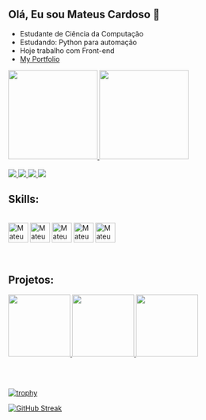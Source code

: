 ## Olá, Eu sou Mateus Cardoso 👋

- Estudante de Ciência da Computação
- Estudando: Python para automação
- Hoje trabalho com Front-end
- [My Portfolio](https://portifolioo-opal.vercel.app/)
<div>
  <a href="https://github.com/mateuscardososs">
  <img height="180em" src="https://github-readme-stats.vercel.app/api?username=mateuscardososs&show_icons=true&theme=dark&include_all_commits=true&count_private=true"> </a>
  <img height="180em" src="https://github-readme-stats.vercel.app/api/top-langs/?username=mateuscardososs&layout=compact&langs_count=16&theme=dark">
</div><br>

<div>
  <a href="https://instagram.com/mateus.cardososs" target="_blank">
    <img src="https://img.shields.io/badge/-Instagram-%23E4405F?style=for-the-badge&logo=instagram&logoColor=white">
  </a>
  <a href="mailto:mateus7.cardosos@hotmail.com">
    <img src="https://img.shields.io/badge/-Gmail-%23D14836?style=for-the-badge&logo=gmail&logoColor=white">
  </a>
  <a href="https://www.linkedin.com/in/mateus-cardoso-294a86238" target="_blank">
    <img src="https://img.shields.io/badge/-LinkedIn-%230077B5?style=for-the-badge&logo=linkedin&logoColor=white">
  </a>
  <a href="https://wa.me/5581998109812" target="_blank">
    <img src="https://img.shields.io/badge/WhatsApp-25D366?style=for-the-badge&logo=whatsapp&logoColor=white">
  </a>
</div>

## Skills:
<div style="display: inline block"><br>
  <img align="center" alt="Mateus-py" heigth="30" width="40" src="https://cdn.jsdelivr.net/gh/devicons/devicon@latest/icons/python/python-original.svg" />
  <img align="center" alt="Mateus-java" heigth="30" width="40" src="https://cdn.jsdelivr.net/gh/devicons/devicon@latest/icons/java/java-original-wordmark.svg" />
  <img align="center" alt="Mateus-html" heigth="30" width="40" src="https://cdn.jsdelivr.net/gh/devicons/devicon@latest/icons/html5/html5-plain-wordmark.svg" />
  <img align="center" alt="Mateus-css" heigth="30" width="40" src="https://cdn.jsdelivr.net/gh/devicons/devicon@latest/icons/css3/css3-plain-wordmark.svg" />
  <img align="center" alt="Mateus-j" heigth="30" width="40" src="https://cdn.jsdelivr.net/gh/devicons/devicon@latest/icons/javascript/javascript-original.svg" />
</div><br><br>

## Projetos:
<div>
  <p align="">
  <a href="https://github.com/mateuscardososs/Email-em-massa-com-Excel">
    <img height="125em" src="https://github-readme-stats.vercel.app/api/pin/?username=mateuscardososs&repo=Email-em-massa-com-Excel&theme=gruvbox"/>
  </a>
  <a href="https://github.com/mateuscardososs/hamburgueria--full-stack">
    <img height="125em" src="https://github-readme-stats.vercel.app/api/pin/?username=mateuscardososs&repo=hamburgueria--full-stack&theme=gruvbox"/>
  </a>
  <a href="https://github.com/mateuscardososs/ProjetoJogos">
    <img height="125em" src="https://github-readme-stats.vercel.app/api/pin/?username=mateuscardososs&repo=ProjetoJogos&theme=gruvbox"/>
  </a>
</p>  
</div><br><br>

</details>

[![trophy](https://github-profile-trophy.vercel.app/?username=mateuscardososs&title=Stars,Commit,Repositories&column=3&margin-w=83&margin-h=15&theme=gruvbox)](https://github.com/ryo-ma/github-profile-trophy)

[![GitHub Streak](https://github-readme-streak-stats.herokuapp.com/?user=mateuscardososs&theme=gruvbox)](https://git.io/streak-stats)
</div>

          
